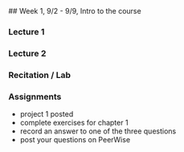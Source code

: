 <div class="week">

<div class="week_heading" markdown="1">
## Week 1, 9/2 - 9/9, Intro to the course
</div>

<div class="column_materials"  markdown="1">

### Lecture 1

### Lecture 2

### Recitation / Lab

</div>

<div class="column_assign"  markdown="1">

### Assignments

- project 1 posted
- complete exercises for chapter 1
- record an answer to one of the three questions
- post your questions on PeerWise

</div>
</div>
